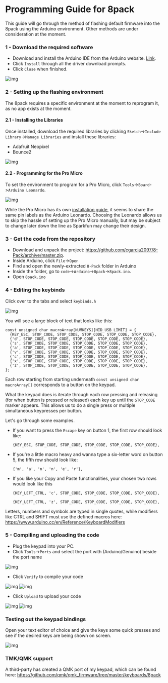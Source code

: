 # Programming Guide for 8pack
This guide will go through the method of flashing default firmware into the 8pack using the Arduino environment. Other methods are under consideration at the moment. 

### 1 - Download the required software
- Download and install the Arduino IDE from the Arduino website. [Link](https://www.arduino.cc/en/Main/Software). 
- Click `Install` through all the driver download prompts.
- Click `Close` when finished.

![img]()

### 2 - Setting up the flashing environment
The 8pack requires a specific environment at the moment to reprogram it, as no app exists at the moment.

#### 2.1 - Installing the Libraries
Once installed, download the required libraries by clicking `Sketch`->`Include Library`->`Manage Libraries` and install these libraries:
  - Adafruit Neopixel
  - Bounce2

![img]()

#### 2.2 - Programming for the Pro Micro
To set the environment to program for a Pro Micro, click `Tools`->`Board`->`Arduino Leonardo`. 

![img]()

While the Pro Micro has its own [installation guide](https://learn.sparkfun.com/tutorials/pro-micro--fio-v3-hookup-guide/all), it seems to share the same pin labels as the Arduino Leonardo. Choosing the Leonardo allows us to skip the hassle of setting up the Pro Micro manually, but may be subject to change later down the line as Sparkfun may change their design.

### 3 - Get the code from the repository
- Download and unpack the project: https://github.com/cgarcia2097/8-Pack/archive/master.zip. 
- Inside Arduino, click `File`->`Open`
- Find and open the newly-extracted `8-Pack` folder in Arduino
- Inside the folder, go to `code`->`Arduino`->`8pack`->`8pack.ino`.
- Open `8pack.ino`

### 4 - Editing the keybinds
Click over to the tabs and select `keybinds.h`

![img]()

You will see a large block of text that looks like this:
``` 
const unsigned char macroArray[NUMKEYS][HID_USB_LIMIT] = {
  {KEY_ESC, STOP_CODE, STOP_CODE, STOP_CODE, STOP_CODE, STOP_CODE},
  {'d', STOP_CODE, STOP_CODE, STOP_CODE, STOP_CODE, STOP_CODE},
  {'s', STOP_CODE, STOP_CODE, STOP_CODE, STOP_CODE, STOP_CODE},
  {'a', STOP_CODE, STOP_CODE, STOP_CODE, STOP_CODE, STOP_CODE},
  {'v', STOP_CODE, STOP_CODE, STOP_CODE, STOP_CODE, STOP_CODE},
  {'c', STOP_CODE, STOP_CODE, STOP_CODE, STOP_CODE, STOP_CODE},
  {'x', STOP_CODE, STOP_CODE, STOP_CODE, STOP_CODE, STOP_CODE},
  {'z', STOP_CODE, STOP_CODE, STOP_CODE, STOP_CODE, STOP_CODE},
};
```

Each row starting from starting underneath `const unsigned char macroArray[]` corresponds to a button on the keypad.

What the keypad does is iterate through each row pressing and releasing (for when button is pressed or released) each key up until the `STOP_CODE` marker appears. This allows us to do a single press or multiple simultaneous keypresses per button.

Let's go through some examples.

- If you want to press the `Escape` key on button 1, the first row should look like:

  `{KEY_ESC, STOP_CODE, STOP_CODE, STOP_CODE, STOP_CODE, STOP_CODE},`

- If you're a little macro heavy and wanna type a six-letter word on button 5, the fifth row should look like:

  `{'m', 'a', 'n', 'n', 'e', 'r'},`

- If you like your Copy and Paste functionalities, your chosen two rows would look like this

  `{KEY_LEFT_CTRL, 'c', STOP_CODE, STOP_CODE, STOP_CODE, STOP_CODE},`

  `{KEY_LEFT_CTRL, 'z', STOP_CODE, STOP_CODE, STOP_CODE, STOP_CODE},`

Letters, numbers and symbols are typed in single quotes, while modifiers like CTRL and SHIFT must use the defined macros here: https://www.arduino.cc/en/Reference/KeyboardModifiers


### 5 - Compiling and uploading the code
- Plug the keypad into your PC.
- Click `Tools`->`Ports` and select the port with (Arduino/Genuino) beside the port name

![img]()

- Click `Verify` to compile your code

![img]()
![img]()

- Click `Upload` to upload your code

![img]()
![img]()

### Testing out the keypad bindings
Open your text editor of choice and give the keys some quick presses and see if the desired keys are being shown on screen. 

![img]()

### TMK/QMK support
A third-party has created a QMK port of my keypad, which can be found here: https://github.com/qmk/qmk_firmware/tree/master/keyboards/8pack

